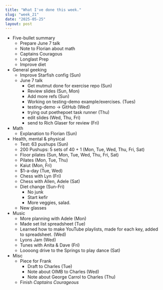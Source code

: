 ```yaml
---
title: "What I've done this week."
slug: "week_21"
date: "2025-05-25"
layout: post
---
```

* Five-bullet summary
    - Prepare June 7 talk 
    - Note to Florian about math
    - Captains Couragous
    - Longlast Prep
    - Improve diet
* General geeking
    - Improve Starfish config (Sun)
    - June 7 talk
        - Get mutmut done for exercise repo (Sun)
        - Review slides (Sun, Mon)
        - Add more refs (Sun)
        - Working on testing-demo example/exercises. (Tues)
        - testing-demo -> GitHub (Wed)
        - trying out poethepoet task runner (Thu)
        - edit slides (Wed, Thu, Fri)
        - send to Rich Glaser for review (Fri)
* Math
    - Explanation to Florian (Sun)
* Health, mental & physical
    - Test: 63 pushups (Sun)
    - 200 Pushups: 5 sets of 40 + 1 (Mon, Tue, Wed, Thu, Fri, Sat)
    - Floor pilates (Sun, Mon, Tue, Wed, Thu, Fri, Sat)
    - Pilates (Mon, Tue, Thu)
    - Kaiut (Mon, Fri)
    - $1-a-day (Tue, Wed)
    - Chess with Lyn (Fri)
    - Chess with Allen, Adele (Sat)
    - Diet change (Sun-Fri)
        - No junk
        - Start kefir
        - More veggies, salad.
    - New glasses
* Music
    - More planning with Adele (Mon)
    - Made set list spreadsheet (Tue)
    - Learned how to make YouTube playlists, made for each key, added to spreadsheet.
      (Wed)
    - Lyons Jam (Wed)
    - Tunes with Anita & Dave (Fri)
    - Loooong drive to the Springs to play dance (Sat)
* Misc
    - Piece for Frank
        - Draft to Charles (Tue)
        - Note about OIMB to Charles (Wed)
        - Note about George Carrol to Charles (Thu)
    - Finish *Captains Courageous*
